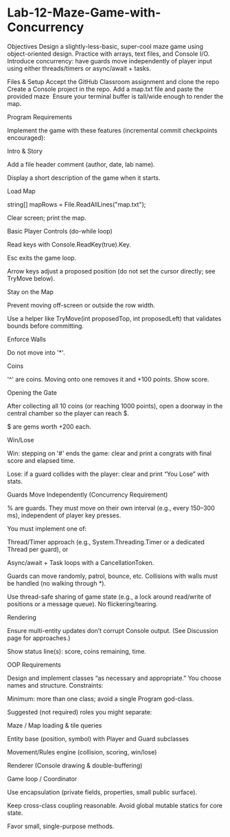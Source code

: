 # Lab-12-Maze-Game-with-Concurrency
Objectives
Design a slightly-less-basic, super-cool maze game using object-oriented design.
Practice with arrays, text files, and Console I/O.
Introduce concurrency: have guards move independently of player input using either threads/timers or async/await + tasks.

Files & Setup
Accept the GitHub Classroom assignment and clone the repo
Create a Console project in the repo.
Add a map.txt file and paste the provided maze 
Ensure your terminal buffer is tall/wide enough to render the map.

Program Requirements

Implement the game with these features (incremental commit checkpoints encouraged):

Intro & Story

Add a file header comment (author, date, lab name).

Display a short description of the game when it starts.

Load Map

string[] mapRows = File.ReadAllLines("map.txt");

Clear screen; print the map.

Basic Player Controls (do-while loop)

Read keys with Console.ReadKey(true).Key.

Esc exits the game loop.

Arrow keys adjust a proposed position (do not set the cursor directly; see TryMove below).

Stay on the Map

Prevent moving off-screen or outside the row width.

Use a helper like TryMove(int proposedTop, int proposedLeft) that validates bounds before committing.

Enforce Walls

Do not move into '*'.

Coins

'^' are coins. Moving onto one removes it and +100 points. Show score.

Opening the Gate

After collecting all 10 coins (or reaching 1000 points), open a doorway in the central chamber so the player can reach $.

$ are gems worth +200 each.

Win/Lose

Win: stepping on '#' ends the game: clear and print a congrats with final score and elapsed time.

Lose: if a guard collides with the player: clear and print “You Lose” with stats.

Guards Move Independently (Concurrency Requirement)

% are guards. They must move on their own interval (e.g., every 150–300 ms), independent of player key presses.

You must implement one of:

Thread/Timer approach (e.g., System.Threading.Timer or a dedicated Thread per guard), or

Async/await + Task loops with a CancellationToken.

Guards can move randomly, patrol, bounce, etc. Collisions with walls must be handled (no walking through *).

Use thread-safe sharing of game state (e.g., a lock around read/write of positions or a message queue). No flickering/tearing.

Rendering

Ensure multi-entity updates don’t corrupt Console output. (See Discussion page for approaches.)

Show status line(s): score, coins remaining, time.

OOP Requirements

Design and implement classes “as necessary and appropriate.” You choose names and structure. Constraints:

Minimum: more than one class; avoid a single Program god-class.

Suggested (not required) roles you might separate:

Maze / Map loading & tile queries

Entity base (position, symbol) with Player and Guard subclasses

Movement/Rules engine (collision, scoring, win/lose)

Renderer (Console drawing & double-buffering)

Game loop / Coordinator

Use encapsulation (private fields, properties, small public surface).

Keep cross-class coupling reasonable. Avoid global mutable statics for core state.

Favor small, single-purpose methods.
